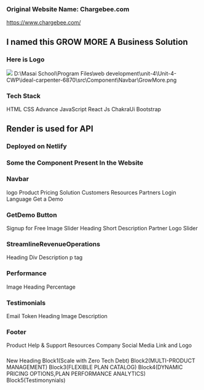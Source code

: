 ### Original Website Name: Chargebee.com
https://www.chargebee.com/

## I named this GROW MORE A Business Solution
### Here is Logo 
<img src="GrowMore.png">
D:\Masai School\Program Files\web development\unit-4\Unit-4-CWP\ideal-carpenter-6870\src\Component\Navbar\GrowMore.png

### Tech Stack
HTML
CSS
Advance JavaScript
React Js
ChakraUi
Bootstrap

## Render is used for API

### Deployed on Netlify

### Some the Component Present In the Website

### Navbar
 logo
 Product
 Pricing
 Solution
 Customers
 Resources
 Partners
 Login
 Language
 Get a Demo

 ### GetDemo Button
 Signup for Free
 Image Slider
 Heading
 Short Description
 Partner Logo Slider

 ### StreamlineRevenueOperations
  Heading Div
 Description p tag

 ### Performance 
  Image
 Heading
 Percentage

 ### Testimonials
  Email Token
 Heading
 Image
 Description

 ### Footer
  Product
 Help & Support
 Resources
 Company
 Social Media Link and Logo

 ###
  New Heading
 Block1(Scale with Zero Tech Debt)
 Block2(MULTI-PRODUCT MANAGEMENT)
 Block3(FLEXIBLE PLAN CATALOG)
 Block4(DYNAMIC PRICING OPTIONS,PLAN PERFORMANCE ANALYTICS)
 Block5(Testimonynials)